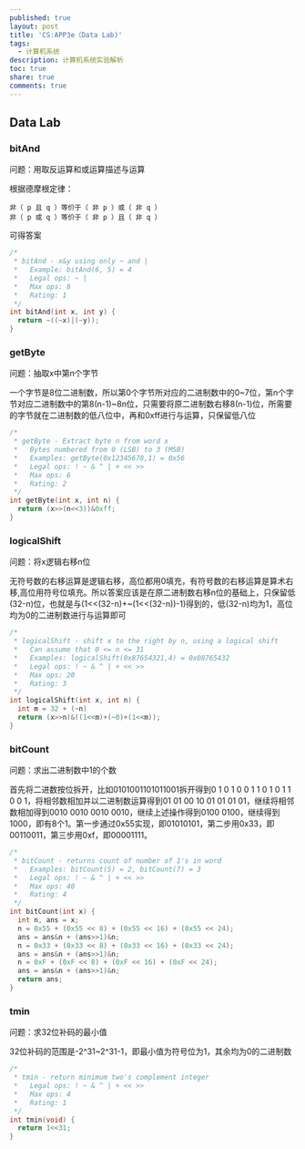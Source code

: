 ```yaml
---
published: true
layout: post
title: 'CS:APP3e（Data Lab)'
tags:
  - 计算机系统
description: 计算机系统实验解析
toc: true
share: true
comments: true
---
```

## Data Lab

### bitAnd

问题：用取反运算和或运算描述与运算

根据德摩根定律：

	非（ p 且 q ）等价于（ 非 p ）或（ 非 q ）
	非（ p 或 q ）等价于（ 非 p ）且（ 非 q ）

可得答案

```cpp
/* 
 * bitAnd - x&y using only ~ and | 
 *   Example: bitAnd(6, 5) = 4
 *   Legal ops: ~ |
 *   Max ops: 8
 *   Rating: 1
 */
int bitAnd(int x, int y) {
  return ~((~x)|(~y));
}
```

### getByte

问题：抽取x中第n个字节

一个字节是8位二进制数，所以第0个字节所对应的二进制数中的0~7位，第n个字节对应二进制数中的第8(n-1)~8n位，只需要将原二进制数右移8(n-1)位，所需要的字节就在二进制数的低八位中，再和0xff进行与运算，只保留低八位

```cpp
/* 
 * getByte - Extract byte n from word x
 *   Bytes numbered from 0 (LSB) to 3 (MSB)
 *   Examples: getByte(0x12345678,1) = 0x56
 *   Legal ops: ! ~ & ^ | + << >>
 *   Max ops: 6
 *   Rating: 2
 */
int getByte(int x, int n) {
  return (x>>(n<<3))&0xff;
}
```

### logicalShift

问题：将x逻辑右移n位

无符号数的右移运算是逻辑右移，高位都用0填充，有符号数的右移运算是算术右移,高位用符号位填充。所以答案应该是在原二进制数右移n位的基础上，只保留低(32-n)位，也就是与(1<<(32-n)+~(1<<(32-n))-1)得到的，低(32-n)均为1，高位均为0的二进制数进行与运算即可

```cpp
/* 
 * logicalShift - shift x to the right by n, using a logical shift
 *   Can assume that 0 <= n <= 31
 *   Examples: logicalShift(0x87654321,4) = 0x08765432
 *   Legal ops: ! ~ & ^ | + << >>
 *   Max ops: 20
 *   Rating: 3 
 */
int logicalShift(int x, int n) {
  int m = 32 + (~n)
  return (x>>n)&((1<<m)+(~0)+(1<<m));
}
```

### bitCount

问题：求出二进制数中1的个数

首先将二进数按位拆开，比如0101001101011001拆开得到0 1 0 1 0 0 1 1 0 1 0 1 1 0 0 1，将相邻数相加并以二进制数运算得到01 01 00 10 01 01 01 01，继续将相邻数相加得到0010 0010 0010 0010，继续上述操作得到0100 0100，继续得到1000，即有8个1。第一步通过0x55实现，即01010101，第二步用0x33，即00110011，第三步用0xf，即00001111。

```cpp
/*
 * bitCount - returns count of number of 1's in word
 *   Examples: bitCount(5) = 2, bitCount(7) = 3
 *   Legal ops: ! ~ & ^ | + << >>
 *   Max ops: 40
 *   Rating: 4
 */
int bitCount(int x) {
  int n, ans = x;
  n = 0x55 + (0x55 << 8) + (0x55 << 16) + (0x55 << 24);
  ans = ans&n + (ans>>1)&n;
  n = 0x33 + (0x33 << 8) + (0x33 << 16) + (0x33 << 24);
  ans = ans&n + (ans>>1)&n;
  n = 0xF + (0xF << 8) + (0xF << 16) + (0xF << 24);
  ans = ans&n + (ans>>1)&n;
  return ans;
}
```


### tmin

问题：求32位补码的最小值

32位补码的范围是-2^31~2^31-1，即最小值为符号位为1，其余均为0的二进制数

```cpp
/* 
 * tmin - return minimum two's complement integer 
 *   Legal ops: ! ~ & ^ | + << >>
 *   Max ops: 4
 *   Rating: 1
 */
int tmin(void) {
  return 1<<31;
}
```